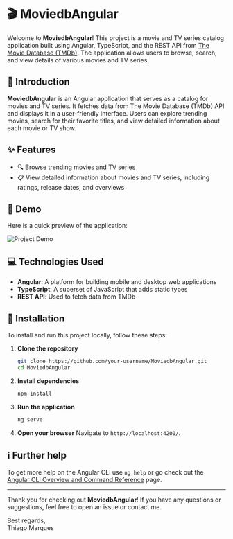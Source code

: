 # 🎬 MoviedbAngular

Welcome to **MoviedbAngular**! This project is a movie and TV series catalog application built using Angular, TypeScript, and the REST API from [The Movie Database (TMDb)](https://www.themoviedb.org/documentation/api). The application allows users to browse, search, and view details of various movies and TV series.

## 📖 Introduction

**MoviedbAngular** is an Angular application that serves as a catalog for movies and TV series. It fetches data from The Movie Database (TMDb) API and displays it in a user-friendly interface. Users can explore trending movies, search for their favorite titles, and view detailed information about each movie or TV show.

## ✨ Features

- 🔍 Browse trending movies and TV series
- 📋 View detailed information about movies and TV series, including ratings, release dates, and overviews

## 🎥 Demo

Here is a quick preview of the application:

![Project Demo](/src/assets/gif/gif-angular-moviedb-canva.gif)

## 💻 Technologies Used

- **Angular**: A platform for building mobile and desktop web applications
- **TypeScript**: A superset of JavaScript that adds static types
- **REST API**: Used to fetch data from TMDb

## 🚀 Installation

To install and run this project locally, follow these steps:

1. **Clone the repository**
    ```bash
    git clone https://github.com/your-username/MoviedbAngular.git
    cd MoviedbAngular
    ```

2. **Install dependencies**
    ```bash
    npm install
    ```

3. **Run the application**
    ```bash
    ng serve
    ```

4. **Open your browser**
    Navigate to `http://localhost:4200/`.

## ℹ️ Further help

To get more help on the Angular CLI use `ng help` or go check out the [Angular CLI Overview and Command Reference](https://angular.io/cli) page.

---

Thank you for checking out **MoviedbAngular**! If you have any questions or suggestions, feel free to open an issue or contact me.

Best regards,  
Thiago Marques
